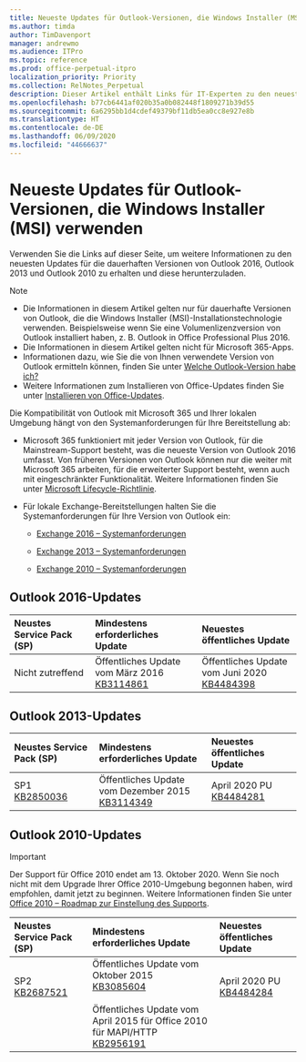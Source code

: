```yaml
---
title: Neueste Updates für Outlook-Versionen, die Windows Installer (MSI) verwenden
ms.author: timda
author: TimDavenport
manager: andrewmo
ms.audience: ITPro
ms.topic: reference
ms.prod: office-perpetual-itpro
localization_priority: Priority
ms.collection: RelNotes_Perpetual
description: Dieser Artikel enthält Links für IT-Experten zu den neuesten Updateinformationen für dauerhafte Versionen von Outlook 2016, Outlook 2013 und Outlook 2010
ms.openlocfilehash: b77cb6441af020b35a0b082448f1809271b39d55
ms.sourcegitcommit: 6a6295bb1d4cdef49379bf11db5ea0cc8e927e8b
ms.translationtype: HT
ms.contentlocale: de-DE
ms.lasthandoff: 06/09/2020
ms.locfileid: "44666637"
---
```

# <a name="latest-updates-for-versions-of-outlook-that-use-windows-installer-msi"></a>Neueste Updates für Outlook-Versionen, die Windows Installer (MSI) verwenden

Verwenden Sie die Links auf dieser Seite, um weitere Informationen zu den neuesten Updates für die dauerhaften Versionen von Outlook 2016, Outlook 2013 und Outlook 2010 zu erhalten und diese herunterzuladen.
  
> [!NOTE]
> - Die Informationen in diesem Artikel gelten nur für dauerhafte Versionen von Outlook, die die Windows Installer (MSI)-Installationstechnologie verwenden. Beispielsweise wenn Sie eine Volumenlizenzversion von Outlook installiert haben, z. B. Outlook in Office Professional Plus 2016.
> - Die Informationen in diesem Artikel gelten nicht für Microsoft 365-Apps.
> - Informationen dazu, wie Sie die von Ihnen verwendete Version von Outlook ermitteln können, finden Sie unter [Welche Outlook-Version habe ich?](https://support.office.com/article/b3a9568c-edb5-42b9-9825-d48d82b2257c)
> - Weitere Informationen zum Installieren von Office-Updates finden Sie unter [Installieren von Office-Updates](https://support.office.com/article/2ab296f3-7f03-43a2-8e50-46de917611c5). 
  
Die Kompatibilität von Outlook mit Microsoft 365 und Ihrer lokalen Umgebung hängt von den Systemanforderungen für Ihre Bereitstellung ab:
  
- Microsoft 365 funktioniert mit jeder Version von Outlook, für die Mainstream-Support besteht, was die neueste Version von Outlook 2016 umfasst. Von früheren Versionen von Outlook können nur die weiter mit Microsoft 365 arbeiten, für die erweiterter Support besteht, wenn auch mit eingeschränkter Funktionalität. Weitere Informationen finden Sie unter [Microsoft Lifecycle-Richtlinie](https://support.microsoft.com/lifecycle).
    
- Für lokale Exchange-Bereitstellungen halten Sie die Systemanforderungen für Ihre Version von Outlook ein:
    
  - [Exchange 2016 – Systemanforderungen](https://docs.microsoft.com/Exchange/plan-and-deploy/system-requirements)
    
  - [Exchange 2013 – Systemanforderungen](https://docs.microsoft.com/exchange/exchange-2013-system-requirements-exchange-2013-help)
    
  - [Exchange 2010 – Systemanforderungen](https://docs.microsoft.com/previous-versions/office/exchange-server-2010/aa996719(v=exchg.141))

   
## <a name="outlook-2016-updates"></a>Outlook 2016-Updates

|**Neustes Service Pack (SP)**|**Mindestens erforderliches Update**|**Neuestes öffentliches Update**|
|:-----|:-----|:-----|
|Nicht zutreffend  <br/> |Öffentliches Update vom März 2016 <br/>[KB3114861](https://support.microsoft.com/help/3114861) <br/> |Öffentliches Update vom Juni 2020 <br/>[KB4484398](https://support.microsoft.com/help/4484398) 

## <a name="outlook-2013-updates"></a>Outlook 2013-Updates

|**Neustes Service Pack (SP)**|**Mindestens erforderliches Update**|**Neuestes öffentliches Update**|
|:-----|:-----|:-----|
|SP1  <br/>[KB2850036](https://go.microsoft.com/fwlink/p/?LinkId=512538) <br/> |Öffentliches Update vom Dezember 2015 <br/>[KB3114349](https://support.microsoft.com/kb/3114349) <br/> |April 2020 PU <br/>[KB4484281](https://support.microsoft.com/help/4484281)  |
   
## <a name="outlook-2010-updates"></a>Outlook 2010-Updates
> [!IMPORTANT]
Der Support für Office 2010 endet am 13. Oktober 2020. Wenn Sie noch nicht mit dem Upgrade Ihrer Office 2010-Umgebung begonnen haben, wird empfohlen, damit jetzt zu beginnen. Weitere Informationen finden Sie unter [Office 2010 – Roadmap zur Einstellung des Supports](https://docs.microsoft.com/DeployOffice/office-2010-end-support-roadmap).

|**Neustes Service Pack (SP)**|**Mindestens erforderliches Update**|**Neuestes öffentliches Update**|
|:-----|:-----|:-----|
|SP2 <br/>[KB2687521](https://go.microsoft.com/fwlink/p/?LinkId=512542) <br><br><br><br/> |Öffentliches Update vom Oktober 2015 <br/> [KB3085604](https://support.microsoft.com/kb/3085604) <br/><br/>  Öffentliches Update vom April 2015 für Office 2010 für MAPI/HTTP <br/> [KB2956191](https://support.microsoft.com/help/2956191/april-14-2015-update-for-office-2010-kb2956191) <br/> |April 2020 PU <br/>[KB4484284](https://support.microsoft.com/help/4484284) <br><br><br><br/>|
   

